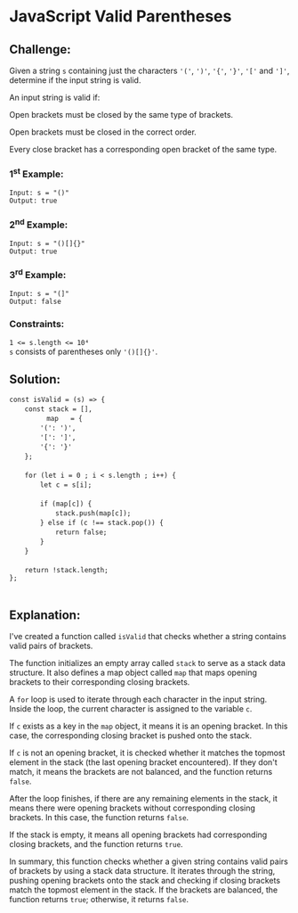 # JavaScript Valid Parentheses

## Challenge:

Given a string `s` containing just the characters `'('`, `')'`, `'{'`, `'}'`, `'['` and `']'`, determine if the input string is valid.

An input string is valid if:

Open brackets must be closed by the same type of brackets.

Open brackets must be closed in the correct order.

Every close bracket has a corresponding open bracket of the same type.

### 1<sup>st</sup> Example:

`Input: s = "()"`
<br/>
`Output: true`

### 2<sup>nd</sup> Example:

`Input: s = "()[]{}"`
<br/>
`Output: true`

### 3<sup>rd</sup> Example:

`Input: s = "(]"`
<br/>
`Output: false`

### Constraints:

`1 <= s.length <= 10⁴`
<br/>
`s` consists of parentheses only `'()[]{}'`.

## Solution:

`const isValid = (s) => {`
<br/>
&nbsp;&nbsp;&nbsp;&nbsp;&nbsp;&nbsp;&nbsp;`const stack = [],`
<br/>
&nbsp;&nbsp;&nbsp;&nbsp;&nbsp;&nbsp;&nbsp;&nbsp;&nbsp;&nbsp;&nbsp;&nbsp;&nbsp;&nbsp;&nbsp;&nbsp;&nbsp;`map   = {`
<br/>
&nbsp;&nbsp;&nbsp;&nbsp;&nbsp;&nbsp;&nbsp;&nbsp;&nbsp;&nbsp;&nbsp;&nbsp;&nbsp;&nbsp;`'(': ')',`
<br/>
&nbsp;&nbsp;&nbsp;&nbsp;&nbsp;&nbsp;&nbsp;&nbsp;&nbsp;&nbsp;&nbsp;&nbsp;&nbsp;&nbsp;`'[': ']',`
<br/>
&nbsp;&nbsp;&nbsp;&nbsp;&nbsp;&nbsp;&nbsp;&nbsp;&nbsp;&nbsp;&nbsp;&nbsp;&nbsp;&nbsp;`'{': '}'`
<br/>
&nbsp;&nbsp;&nbsp;&nbsp;&nbsp;&nbsp;&nbsp;`};`
<br/>
<br/>
&nbsp;&nbsp;&nbsp;&nbsp;&nbsp;&nbsp;&nbsp;`for (let i = 0 ; i < s.length ; i++) {`
<br/>
&nbsp;&nbsp;&nbsp;&nbsp;&nbsp;&nbsp;&nbsp;&nbsp;&nbsp;&nbsp;&nbsp;&nbsp;&nbsp;&nbsp;`let c = s[i];`
<br/>
<br/>
&nbsp;&nbsp;&nbsp;&nbsp;&nbsp;&nbsp;&nbsp;&nbsp;&nbsp;&nbsp;&nbsp;&nbsp;&nbsp;&nbsp;`if (map[c]) {`
<br/>
&nbsp;&nbsp;&nbsp;&nbsp;&nbsp;&nbsp;&nbsp;&nbsp;&nbsp;&nbsp;&nbsp;&nbsp;&nbsp;&nbsp;&nbsp;&nbsp;&nbsp;&nbsp;&nbsp;&nbsp;&nbsp;`stack.push(map[c]);`
<br/>
&nbsp;&nbsp;&nbsp;&nbsp;&nbsp;&nbsp;&nbsp;&nbsp;&nbsp;&nbsp;&nbsp;&nbsp;&nbsp;&nbsp;`} else if (c !== stack.pop()) {`
<br/>
&nbsp;&nbsp;&nbsp;&nbsp;&nbsp;&nbsp;&nbsp;&nbsp;&nbsp;&nbsp;&nbsp;&nbsp;&nbsp;&nbsp;&nbsp;&nbsp;&nbsp;&nbsp;&nbsp;&nbsp;&nbsp;`return false;`
<br/>
&nbsp;&nbsp;&nbsp;&nbsp;&nbsp;&nbsp;&nbsp;&nbsp;&nbsp;&nbsp;&nbsp;&nbsp;&nbsp;&nbsp;`}`
<br/>
&nbsp;&nbsp;&nbsp;&nbsp;&nbsp;&nbsp;&nbsp;`}`
<br/>
<br/>
&nbsp;&nbsp;&nbsp;&nbsp;&nbsp;&nbsp;&nbsp;`return !stack.length;`
<br/>
`};`
<br/>
<br/>

## Explanation:

I've created a function called `isValid` that checks whether a string contains valid pairs of brackets. 
<br/>

The function initializes an empty array called `stack` to serve as a stack data structure. It also defines a map object called `map` that maps opening brackets to their corresponding closing brackets.
<br/>

A `for` loop is used to iterate through each character in the input string. Inside the loop, the current character is assigned to the variable `c`.
<br/>

If `c` exists as a key in the `map` object, it means it is an opening bracket. In this case, the corresponding closing bracket is pushed onto the stack.
<br/>

If `c` is not an opening bracket, it is checked whether it matches the topmost element in the stack (the last opening bracket encountered). If they don't match, it means the brackets are not balanced, and the function returns `false`.
<br/>

After the loop finishes, if there are any remaining elements in the stack, it means there were opening brackets without corresponding closing brackets. In this case, the function returns `false`.
<br/>

If the stack is empty, it means all opening brackets had corresponding closing brackets, and the function returns `true`.
<br/>

In summary, this function checks whether a given string contains valid pairs of brackets by using a stack data structure. It iterates through the string, pushing opening brackets onto the stack and checking if closing brackets match the topmost element in the stack. If the brackets are balanced, the function returns `true`; otherwise, it returns `false`.
<br/>
<br/>